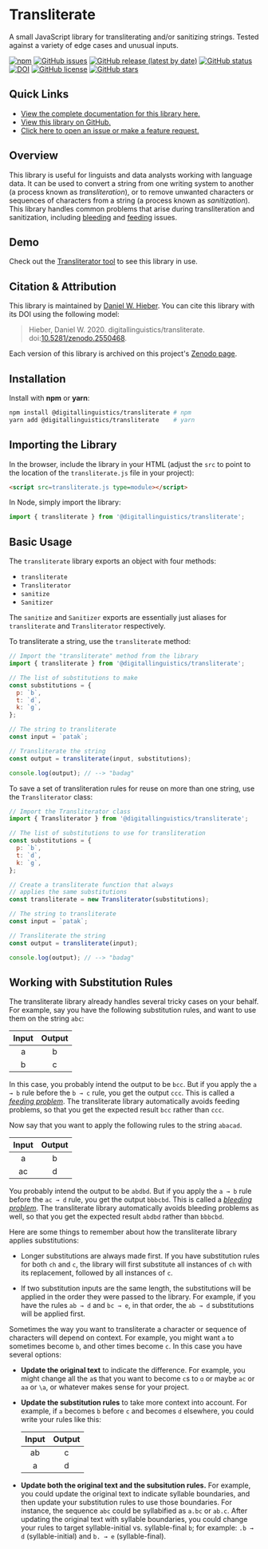 # Transliterate

A small JavaScript library for transliterating and/or sanitizing strings. Tested against a variety of edge cases and unusual inputs.

[![npm](https://img.shields.io/npm/dt/@digitallinguistics/transliterate)][npm]
[![GitHub issues](https://img.shields.io/github/issues/digitallinguistics/transliterate)][issues]
[![GitHub release (latest by date)](https://img.shields.io/github/v/release/digitallinguistics/transliterate)][releases]
[![GitHub status](https://github.com/digitallinguistics/transliterate/workflows/release/badge.svg)][status]
[![DOI](https://zenodo.org/badge/167235084.svg)][Zenodo]
[![GitHub license](https://img.shields.io/github/license/digitallinguistics/transliterate)][license]
[![GitHub stars](https://img.shields.io/github/stars/digitallinguistics/transliterate?style=social)][stargazers]

## Quick Links

* [View the complete documentation for this library here.][docs]
* [View this library on GitHub.][GitHub]
* [Click here to open an issue or make a feature request.][new-issue]

## Overview

This library is useful for linguists and data analysts working with language data. It can be used to convert a string from one writing system to another (a process known as <dfn>transliteration</dfn>), or to remove unwanted characters or sequences of characters from a string (a process known as <dfn>sanitization</dfn>). This library handles common problems that arise during transliteration and sanitization, including [bleeding][bleeding] and [feeding][feeding] issues.

## Demo

Check out the [Transliterator tool][Transliterator] to see this library in use.

## Citation & Attribution

This library is maintained by [Daniel W. Hieber][me]. You can cite this library with its DOI using the following model:

> Hieber, Daniel W. 2020. digitallinguistics/transliterate. doi:[10.5281/zenodo.2550468](https://doi.org/10.5281/zenodo.2550468).

Each version of this library is archived on this project's [Zenodo page][Zenodo].

## Installation

Install with **npm** or **yarn**:

```sh
npm install @digitallinguistics/transliterate # npm
yarn add @digitallinguistics/transliterate    # yarn
```

## Importing the Library

In the browser, include the library in your HTML (adjust the `src` to point to the location of the `transliterate.js` file in your project):

```html
<script src=transliterate.js type=module></script>
```

In Node, simply import the library:

```js
import { transliterate } from '@digitallinguistics/transliterate';
```

## Basic Usage

The `transliterate` library exports an object with four methods:

- `transliterate`
- `Transliterator`
- `sanitize`
- `Sanitizer`

The `sanitize` and `Sanitizer` exports are essentially just aliases for `transliterate` and `Transliterator` respectively.

To transliterate a string, use the `transliterate` method:

```js
// Import the "transliterate" method from the library
import { transliterate } from '@digitallinguistics/transliterate';

// The list of substitutions to make
const substitutions = {
  p: `b`,
  t: `d`,
  k: `g`,
};

// The string to transliterate
const input = `patak`;

// Transliterate the string
const output = transliterate(input, substitutions);

console.log(output); // --> "badag"
```

To save a set of transliteration rules for reuse on more than one string, use the `Transliterator` class:

```js
// Import the Transliterator class
import { Transliterator } from '@digitallinguistics/transliterate';

// The list of substitutions to use for transliteration
const substitutions = {
  p: `b`,
  t: `d`,
  k: `g`,
};

// Create a transliterate function that always
// applies the same substitutions
const transliterate = new Transliterator(substitutions);

// The string to transliterate
const input = `patak`;

// Transliterate the string
const output = transliterate(input);

console.log(output); // --> "badag"
```

## Working with Substitution Rules

The transliterate library already handles several tricky cases on your behalf. For example, say you have the following substitution rules, and want to use them on the string `abc`:

Input | Output
:----:|:-----:
  a   |   b
  b   |   c

In this case, you probably intend the output to be `bcc`. But if you apply the `a → b` rule before the `b → c` rule, you get the output `ccc`. This is called a [<dfn>feeding problem</dfn>][feeding]. The transliterate library automatically avoids feeding problems, so that you get the expected result `bcc` rather than `ccc`.

Now say that you want to apply the following rules to the string `abacad`.

Input | Output
:----:|:-----:
  a   |   b
 ac   |   d

You probably intend the output to be `abdbd`. But if you apply the `a → b` rule before the `ac → d` rule, you get the output `bbbcbd`. This is called a [<dfn>bleeding problem</dfn>][bleeding]. The transliterate library automatically avoids bleeding problems as well, so that you get the expected result `abdbd` rather than `bbbcbd`.

Here are some things to remember about how the transliterate library applies substitutions:

* Longer substitutions are always made first. If you have substitution rules for both `ch` and `c`, the library will first substitute all instances of `ch` with its replacement, followed by all instances of `c`.

* If two substitution inputs are the same length, the substitutions will be applied in the order they were passed to the library. For example, if you have the rules `ab → d` and `bc → e`, in that order, the `ab → d` substitutions will be applied first.

Sometimes the way you want to transliterate a character or sequence of characters will depend on context. For example, you might want `a` to sometimes become `b`, and other times become `c`. In this case you have several options:

* **Update the original text** to indicate the difference. For example, you might change all the `a`s that you want to become `c`s to `ɑ` or maybe `ac` or `aa` or `\a`, or whatever makes sense for your project.

* **Update the substitution rules** to take more context into account. For example, if `a` becomes `b` before `c` and becomes `d` elsewhere, you could write your rules like this:

  Input | Output
  :----:|:-----:
   ab   |   c
    a   |   d

* **Update both the original text and the subsitution rules.** For example, you could update the original text to indicate syllable boundaries, and then update your substitution rules to use those boundaries. For instance, the sequence `abc` could be syllabified as `a.bc` or `ab.c`. After updating the original text with syllable boundaries, you could change your rules to target syllable-initial vs. syllable-final `b`; for example: `.b → d` (syllable-initial) and `b. → e` (syllable-final).

[bleeding]:       https://en.wikipedia.org/wiki/Bleeding_order
[docs]:           https://developer.digitallinguistics.io/transliterate
[feeding]:        https://en.wikipedia.org/wiki/Feeding_order
[GitHub]:         https://github.com/digitallinguistics/transliterate
[issues]:         https://github.com/digitallinguistics/transliterate/issues
[license]:        https://github.com/digitallinguistics/transliterate/blob/master/LICENSE.md
[new-issue]:      https://github.com/digitallinguistics/transliterate/issues/new
[me]:             https://danielhieber.com
[npm]:            https://www.npmjs.com/package/@digitallinguistics/transliterate
[releases]:       https://github.com/digitallinguistics/transliterate/releases
[stargazers]:     https://github.com/digitallinguistics/transliterate/stargazers
[status]:         https://github.com/digitallinguistics/transliterate/actions
[Transliterator]: https://tools.digitallinguistics.io/transliterator
[Zenodo]:         https://doi.org/10.5281/zenodo.2550468
